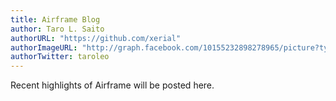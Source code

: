```yaml
---
title: Airframe Blog
author: Taro L. Saito
authorURL: "https://github.com/xerial"
authorImageURL: "http://graph.facebook.com/10155232898278965/picture?type=square"
authorTwitter: taroleo
---
```


Recent highlights of Airframe will be posted here. 

